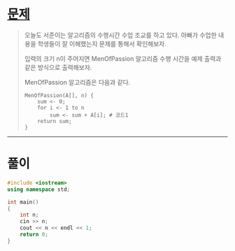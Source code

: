 # [문제](https://www.acmicpc.net/problem/24263 "#24263번")
  
> 오늘도 서준이는 알고리즘의 수행시간 수업 조교를 하고 있다. 아빠가 수업한 내용을 학생들이 잘 이해했는지 문제를 통해서 확인해보자.
> 
> 입력의 크기 n이 주어지면 MenOfPassion 알고리즘 수행 시간을 예제 출력과 같은 방식으로 출력해보자.
> 
> MenOfPassion 알고리즘은 다음과 같다.
> ```
> MenOfPassion(A[], n) {
>     sum <- 0;
>     for i <- 1 to n
>         sum <- sum + A[i]; # 코드1
>     return sum;
> }
> ```
<hr/>

# 풀이

```cpp
#include <iostream>
using namespace std;

int main() 
{
    int n;
    cin >> n;
    cout << n << endl << 1;
    return 0;
}
```


